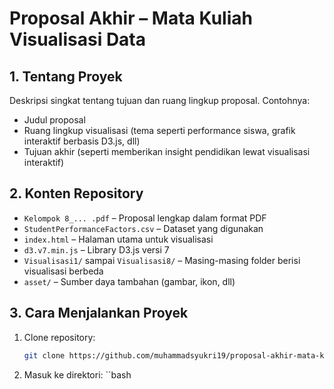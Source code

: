 # Proposal Akhir – Mata Kuliah Visualisasi Data

## 1. Tentang Proyek

Deskripsi singkat tentang tujuan dan ruang lingkup proposal. Contohnya:

- Judul proposal
- Ruang lingkup visualisasi (tema seperti performance siswa, grafik interaktif berbasis D3.js, dll)
- Tujuan akhir (seperti memberikan insight pendidikan lewat visualisasi interaktif)

## 2. Konten Repository

- `Kelompok 8_... .pdf` – Proposal lengkap dalam format PDF
- `StudentPerformanceFactors.csv` – Dataset yang digunakan
- `index.html` – Halaman utama untuk visualisasi
- `d3.v7.min.js` – Library D3.js versi 7
- `Visualisasi1/` sampai `Visualisasi8/` – Masing-masing folder berisi visualisasi berbeda
- `asset/` – Sumber daya tambahan (gambar, ikon, dll)

## 3. Cara Menjalankan Proyek

1. Clone repository:

   ```bash
   git clone https://github.com/muhammadsyukri19/proposal-akhir-mata-kuliah-visualisasi-data.git

   ```

2. Masuk ke direktori:
   ``bash
